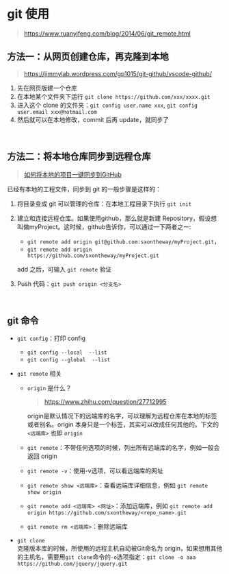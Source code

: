 # git 使用
> https://www.ruanyifeng.com/blog/2014/06/git_remote.html

## 方法一：从网页创建仓库，再克隆到本地
> https://jimmylab.wordpress.com/gp1015/git-github/vscode-github/ 
1. 先在网页版建一个仓库
1. 在本地某个文件夹下运行 `git clone https://github.com/xxx/xxxx.git`
1. 进入这个 clone 的文件夹：`git config user.name xxx`, `git config user.email xxx@hotmail.com`
1. 然后就可以在本地修改，commit 后再 update，就同步了

<br>

## 方法二：将本地仓库同步到远程仓库
> [如何将本地的项目一键同步到GitHub](https://wdblink.github.io/2019/03/24/%E5%A6%82%E4%BD%95%E5%B0%86%E6%9C%AC%E5%9C%B0%E7%9A%84%E9%A1%B9%E7%9B%AE%E4%B8%80%E9%94%AE%E5%90%8C%E6%AD%A5%E5%88%B0GitHub/)

已经有本地的工程文件，同步到 git 的一般步骤是这样的：
1. 将目录变成 git 可以管理的仓库：在本地工程目录下执行 `git init`  
2. 建立和连接远程仓库。如果使用github，那么就是新建 Repository，假设想叫做myProject。这时候，github告诉你，可以通过一下两者之一:  
    * `git remote add origin git@github.com:sxontheway/myProject.git`，  
    * `git remote add origin https://github.com/sxontheway/myProject.git`  
    
    add 之后，可输入 `git remote` 验证
3. Push 代码：`git push origin <分支名>`

<br>

## git 命令
* `git config`：打印 config
    * `git config --local  --list`
    * `git config --global  --list`

* `git remote` 相关
    * `origin` 是什么？   
        > https://www.zhihu.com/question/27712995    
        
        origin是默认情况下的远端库的名字，可以理解为远程仓库在本地的标签或者别名。origin 本身只是一个标签，其实可以改成任何其他的。下文的 `<远端库>` 也即 `origin`

    * `git remote`：不带任何选项的时候，列出所有远端库的名字，例如一般会返回 origin
    * `git remote -v`：使用-v选项，可以看远端库的网址
    * `git remote show <远端库>`：查看远端库详细信息，例如 `git remote show origin`
    * `git remote add <远端库> <网址>`：添加远端库，例如 `git remote add origin https://github.com/sxontheway/<repo_name>.git`
    * `git remote rm <远端库>`：删除远端库

* `git clone`  
    克隆版本库的时候，所使用的远程主机自动被Git命名为 origin，如果想用其他的主机名，需要用`git clone`命令的`-o`选项指定：`git clone -o aaa https://github.com/jquery/jquery.git`

